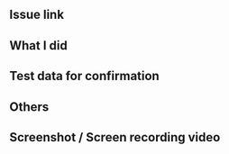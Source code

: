 ## Issue link

<!-- Make sure that the issue has the background and specifications. Also, make sure that the necessary links (file, figma, slack) are pasted. -->

## What I did

<!-- Please include list any issues that are outside the scope of this PR. -->

## Test data for confirmation

<!-- If you have test data, please enter its URL or data ID. -->

## Others

<!-- Feel free to add any supplements or concerns. -->

## Screenshot / Screen recording video

<!-- In the case of a bug fix issue, please consider filling in the following items. -->

<!-- ## Cause of failure -->

<!-- ## Investigation methods and results to see if similar problems have occurred elsewhere -->
